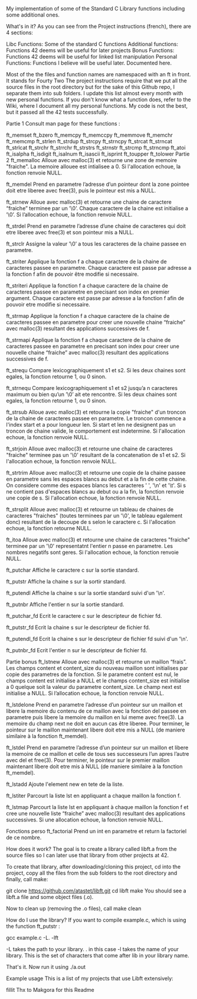 My implementation of some of the Standard C Library functions including some additional ones.

What's in it?
As you can see from the Project instructions (french), there are 4 sections:

Libc Functions: Some of the standard C functions
Additional functions: Functions 42 deems will be useful for later projects
Bonus Functions: Functions 42 deems will be useful for linked list manipulation
Personal Functions: Functions I believe will be useful later. Documented here.

Most of the the files and function names are namespaced with an ft in front. It stands for Fourty Two
The project instructions require that we put all the source files in the root directory but for the sake of this Github repo, I separate them into sub folders.
I update this list almost every month with new personal functions. If you don't know what a function does, refer to the Wiki, where I document all my personal functions.
My code is not the best, but it passed all the 42 tests successfully.

Partie 1
Consult man page for these functions :

ft_memset
ft_bzero
ft_memcpy
ft_memccpy
ft_memmove
ft_memchr
ft_memcmp
ft_strlen
ft_strdup
ft_strcpy
ft_strncpy
ft_strcat
ft_strncat
ft_strlcat
ft_strchr
ft_strrchr
ft_strstrs
ft_strnstr
ft_strcmp
ft_strncmp
ft_atoi
ft_isalpha
ft_isdigit
ft_isalnum
ft_isascii
ft_isprint
ft_toupper
ft_tolower
Partie 2
ft_memalloc
Alloue avec malloc(3) et retourne une zone de memoire "fraiche". La memoire allouee est intialisee a 0. Si l'allocation echoue, la fonction renvoie NULL.

ft_memdel
Prend en parametre l’adresse d’un pointeur dont la zone pointee doit etre liberee avec free(3), puis le pointeur est mis a NULL.

ft_strnew
Alloue avec malloc(3) et retourne une chaine de caractere “fraiche” terminee par un ’\0’. Chaque caractere de la chaine est initialise a ’\0’. Si l’allocation echoue, la fonction renvoie NULL.

ft_strdel
Prend en parametre l’adresse d’une chaine de caracteres qui doit etre liberee avec free(3) et son pointeur mis a NULL.

ft_strclr
Assigne la valeur ’\0’ a tous les caracteres de la chaine passee en parametre.

ft_striter
Applique la fonction f a chaque caractere de la chaine de caracteres passee en parametre. Chaque caractere est passe par adresse a la fonction f afin de pouvoir être modifie si necessaire.

ft_striteri
Applique la fonction f a chaque caractere de la chaine de caracteres passee en parametre en precisant son index en premier argument. Chaque caractere est passe par adresse a la fonction f afin de pouvoir etre modifie si necessaire.

ft_strmap
Applique la fonction f a chaque caractere de la chaine de caracteres passee en parametre pour creer une nouvelle chaine “fraiche” avec malloc(3) resultant des applications successives de f.

ft_strmapi
Applique la fonction f a chaque caractere de la chaine de caracteres passee en parametre en precisant son index pour creer une nouvelle chaine “fraiche” avec malloc(3) resultant des applications successives de f.

ft_strequ
Compare lexicographiquement s1 et s2. Si les deux chaines sont egales, la fonction retourne 1, ou 0 sinon.

ft_strnequ
Compare lexicographiquement s1 et s2 jusqu’a n caracteres maximum ou bien qu’un ’\0’ ait ete rencontre. Si les deux chaines sont egales, la fonction retourne 1, ou 0 sinon.

ft_strsub
Alloue avec malloc(3) et retourne la copie "fraiche" d'un troncon de la chaine de caracteres passee en parametre. Le troncon commence a l'index start et a pour longueur len. Si start et len ne designent pas un troncon de chaine valide, le comportement est indetermine. Si l'allocation echoue, la fonction renvoie NULL.

ft_strjoin
Alloue avec malloc(3) et retourne une chaine de caracteres "fraiche" terminee pas un '\0' resultant de la concatenation de s1 et s2. Si l'allocation echoue, la fonction renvoie NULL.

ft_strtrim
Alloue avec malloc(3) et retourne une copie de la chaine passee en parametre sans les espaces blancs au debut et a la fin de cette chaine. On considere comme des espaces blancs les caracteres ' ', '\n' et '\t'. Si s ne contient pas d'espaces blancs au debut ou a la fin, la fonction renvoie une copie de s. Si l'allocation echoue, la fonction renvoie NULL.

ft_strsplit
Alloue avec malloc(3) et retourne un tableau de chaines de caracteres "fraiches" (toutes terminees par un '\0', le tableau egalement donc) resultant de la decoupe de s selon le caractere c. Si l'allocation echoue, la fonction retourne NULL.

ft_itoa
Alloue avec malloc(3) et retourne une chaine de caracteres "fraiche" terminee par un '\0' representatnt l'entier n passe en parametre. Les nombres negatifs sont geres. Si l'allocation echoue, la fonction renvoie NULL.

ft_putchar
Affiche le caractere c sur la sortie standard.

ft_putstr
Affiche la chaine s sur la sortir standard.

ft_putendl
Affiche la chaine s sur la sortie standard suivi d'un '\n'.

ft_putnbr
Affiche l'entier n sur la sortie standard.

ft_putchar_fd
Ecrit le caractere c sur le descripteur de fichier fd.

ft_putstr_fd
Ecrit la chaine s sur le descripteur de fichier fd.

ft_putendl_fd
Ecrit la chaine s sur le descripteur de fichier fd suivi d'un '\n'.

ft_putnbr_fd
Ecrit l'entier n sur le descripteur de fichier fd.

Partie bonus
ft_lstnew
Alloue avec malloc(3) et retourne un maillon “frais”. Les champs content et content_size du nouveau maillon sont initialises par copie des parametres de la fonction. Si le parametre content est nul, le champs content est initialise a NULL et le champs content_size est initialise a 0 quelque soit la valeur du parametre content_size. Le champ next est initialise a NULL. Si l’allocation echoue, la fonction renvoie NULL.

ft_lstdelone
Prend en parametre l’adresse d’un pointeur sur un maillon et libere la memoire du contenu de ce maillon avec la fonction del passee en parametre puis libere la memoire du maillon en lui meme avec free(3). La memoire du champ next ne doit en aucun cas être liberee. Pour terminer, le pointeur sur le maillon maintenant libere doit etre mis a NULL (de maniere similaire à la fonction ft_memdel).

ft_lstdel
Prend en parametre l’adresse d’un pointeur sur un maillon et libere la memoire de ce maillon et celle de tous ses successeurs l’un apres l’autre avec del et free(3). Pour terminer, le pointeur sur le premier maillon maintenant libere doit etre mis à NULL (de maniere similaire à la fonction ft_memdel).

ft_lstadd
Ajoute l'element new en tete de la liste.

ft_lstiter
Parcourt la liste lst en appliquant a chaque maillon la fonction f.

ft_lstmap
Parcourt la liste lst en appliquant à chaque maillon la fonction f et cree une nouvelle liste “fraiche” avec malloc(3) resultant des applications successives. Si une allocation echoue, la fonction renvoie NULL.

Fonctions perso
ft_factorial
Prend un int en parametre et return la factoriel de ce nombre.

How does it work?
The goal is to create a library called libft.a from the source files so I can later use that library from other projects at 42.

To create that library, after downloading/cloning this project, cd into the project, copy all the files from the sub folders to the root directory and finally, call make:

git clone https://github.com/atastet/libft.git
cd libft
make
You should see a libft.a file and some object files (.o).

Now to clean up (removing the .o files), call make clean

How do I use the library?
If you want to compile example.c, which is using the function ft_putstr :

gcc example.c -L. -lft

-L takes the path to your library. . in this case
-l takes the name of your library. This is the set of characters that come after lib in your library name.

That's it. Now run it using ./a.out

Example usage
This is a list of my projects that use Libft extensively:

fillit
Thx to Makgora for this Readme
